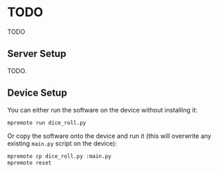 # TODO

TODO

## Server Setup

TODO.

## Device Setup

You can either run the software on the device without installing it:

```bash
mpremote run dice_roll.py
```

Or copy the software onto the device and run it (this will overwrite any existing `main.py` script on the device):

```bash
mpremote cp dice_roll.py :main.py
mpremote reset
```